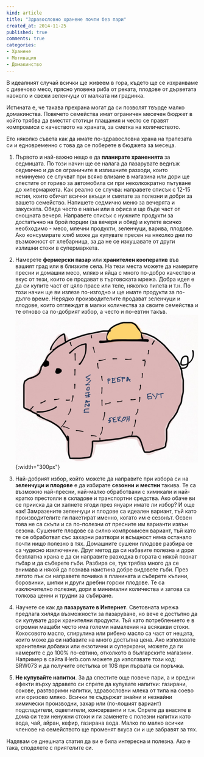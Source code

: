 ```yaml
---
kind: article
title: "Здравословно хранене почти без пари"
created_at: 2014-11-25 
published: true
comments: true
categories:
- Хранене
- Мотивация
- Домакинство
--- 
```

В идеалният случай всички ще живеем в гора, където ще се изхранваме с дивечово месо, прясно уловена риба от реката, плодове от дърветата наоколо и свежи зеленчуци от малката ни градинка. 

Истината е, че такава прехрана могат да си позволят твърде малко домакинства. Повечето семейства имат ограничен месечен бюджет в който трябва да вместят стотици плащания и често се правят компромиси с качеството на храната, за сметка на количеството.

Ето няколко съвета как да имате по-здравословна храна на трапезата си и едновременно с това да се поберете в бюджета за месеца.

<!-- more -->

1. Първото и най-важно нещо е да **планирате храненията** за седмицата. По този начин ще се налага да пазарувате веднъж седмично и да се ограничите в излишните разходи, които неминуемо се случват при всяко влизане в магазина или дори ще спестите от гориво за автомобила си при неколкократно пътуване до хипермаркета.
Как реално се случва: направете списък с 12-15 ястия, които обичат всички вкъщи и смятате за полезни и добри за вашето семейство. Напишете седмично меню за вечерята и закуската. Обяда често е навън или в офиса и ще бъде част от снощната вечеря.
Направете списък с нужните продукти за достатъчно на брой порции (за вечеря и обяд) и купете всичко необходимо - месо, млечни продукти, зеленчуци, варива, плодове. Ако консумирате хляб може да купувате пресен на няколко дни по възможност от хлебарница, за да не се изкушавате от други излишни стоки в супермаркета.

2. Намерете **фермерски пазар** или **хранителен кооператив** във вашият град или в близките села. На тези места можете да намерите пресни и домашни месо, мляко и яйца с много по-добро качество и вкус от тези, които се продават в търговската мрежа. Добра идея е да си купите част от цяло прасе или теле, няколко пилета и т.н. По този начин ще ви излезе по-изгодно и ще имате продукти за по-дълго време. Нерядко производителите продават зеленчуци и плодове, които отглеждат в малки количества за своите семейства и те отново са по-добрият избор, а често и по-евтин такъв.<br />
![Мед](/images/posts/Pig.jpg){:width="300px"}<br />

3. Най-добрият избор, който можете да направите при избора си на **зеленчуци и плодове** е да избирате **сезонни и местни** такива. Те са възможно най-пресни, най-малко обработвани с химикали и най-кратко престояли в складове и транспортни средства. Ако обаче ви се прииска да си хапнете ягоди през януари имате ли избор? И още как! Замразените зеленчуци и плодове са идеален вариант, тъй като производителите ги пакетират именно, когато им е сезонът. Освен това не са скъпи и са по-полезни от пресните им варианти извън сезона. Сушените плодове са силно компромисен вариант, тъй като те се обработват със захарни разтвори и всъщност няма останало почти нищо полезно в тях. Домашните сушени плодове разбира се са чудесно изключение. 
Друг метод да си набавите полезна и дори безплатна храна е да си направите разходка в гората с някой познат гъбар и да съберете гъби. Разбира се, тук трябва много да се внимава и някой да познава наистина добре видовете гъби. През лятото пък си направете почивка в планината и съберете къпини, боровинки, шипки и други дребни горски плодове. Те са изключително полезни, дори в минимални количества и затова са толкова ценни и трудни за събиране. 

4. Научете се как да **пазарувате в Интернет**. Световната мрежа предлага хиляди възможности за пазаруване, но вече е достъпно да си купувате дори хранителни продукти. Тъй като потреблението е в огромни мащаби често има големи намаления на всякакви стоки. Кокосовото масло, спирулина или рибено масло са част от нещата, които може да си набавите на много достъпна цена. Ако използвате хранителни добавки или екзотични и суперхрани, можете да ги намерите с до 100% по-евтино, отколкото в българските магазини.  Например в сайта iHerb.com можете да използвате този код: SRW073 и да получите отстъпка от 10$ при първата си поръчка.

5. **Не купувайте напитки**. За да спестите още повече пари, а и вредни ефекти върху здравето си спрете да купувате напитки: газирани, сокове, разтворими напитки, здравословни млека от типа на соево или оризово мляко. Всички те съдържат знайни и незнайни химически производни, захар или (по-лошият вариант) подсладители, оцветители, консерванти и т.н. Спрете да внасяте в дома си тези ненужни стоки и ги заменете с полезни напитки като вода, чай, айран, кефир, газирана вода. Малко по малко всички членове на семейството ще променят вкуса си и ще забравят за тях.

Надявам се днешната статия да ви е била интересна и полезна. Ако е така, споделете с приятелите си.












